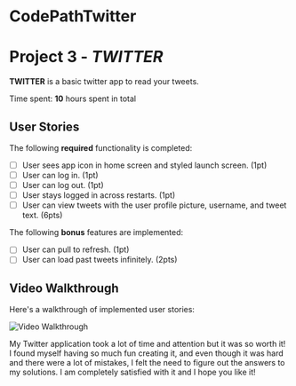 # CodePathTwitter

# Project 3 - *TWITTER*

**TWITTER** is a basic twitter app to read your tweets.

Time spent: **10** hours spent in total

## User Stories

The following **required** functionality is completed:

- [ ] User sees app icon in home screen and styled launch screen. (1pt)
- [ ] User can log in. (1pt)
- [ ] User can log out. (1pt)
- [ ] User stays logged in across restarts. (1pt)
- [ ] User can view tweets with the user profile picture, username, and tweet text. (6pts)

The following **bonus** features are implemented:

- [ ] User can pull to refresh. (1pt)
- [ ] User can load past tweets infinitely. (2pts)

## Video Walkthrough

Here's a walkthrough of implemented user stories:

<img src='http://g.recordit.co/saZtoof8yY.gif' title='Video Walkthrough' width='' alt='Video Walkthrough' />

My Twitter application took a lot of time and attention but it was so worth it! I found myself having so much fun creating it, and even though it was hard and there were a lot of mistakes, I felt the need to figure out the answers to my solutions. I am completely satisfied with it and I hope you like it!


